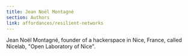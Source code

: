 ```yaml
---
title: Jean Noël Montagné
section: Authors
link: affordances/resilient-networks
---
```


Jean Noël Montagné, founder of a hackerspace
in Nice, France, called Nicelab, "Open Laboratory of Nice".

[^1]: Do-It-Yourself, Do-It-Together, Do-It-With-Others, Do-It-Now


